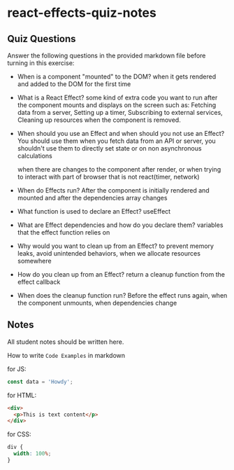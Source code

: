 # react-effects-quiz-notes

## Quiz Questions

Answer the following questions in the provided markdown file before turning in this exercise:

- When is a component "mounted" to the DOM?
  when it gets rendered and added to the DOM for the first time

- What is a React Effect?
  some kind of extra code you want to run after the component mounts and displays on the screen such as: Fetching data from a server, Setting up a timer, Subscribing to external services, Cleaning up resources when the component is removed.

- When should you use an Effect and when should you not use an Effect?
  You should use them when you fetch data from an API or server, you shouldn't use them to directly set state or on non asynchronous calculations

  when there are changes to the component after render, or when trying to interact with part of browser that is not react(timer, network)

- When do Effects run?
  After the component is initially rendered and mounted and after the dependencies array changes

- What function is used to declare an Effect?
  useEffect

- What are Effect dependencies and how do you declare them?
  variables that the effect function relies on

- Why would you want to clean up from an Effect?
  to prevent memory leaks, avoid unintended behaviors, when we allocate resources somewhere

- How do you clean up from an Effect?
  return a cleanup function from the effect callback

- When does the cleanup function run?
  Before the effect runs again, when the component unmounts, when dependencies change

## Notes

All student notes should be written here.

How to write `Code Examples` in markdown

for JS:

```javascript
const data = 'Howdy';
```

for HTML:

```html
<div>
  <p>This is text content</p>
</div>
```

for CSS:

```css
div {
  width: 100%;
}
```
